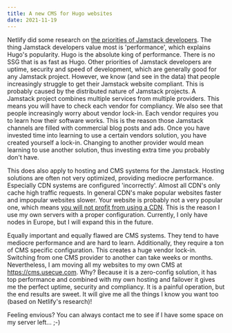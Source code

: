 ```yaml
---
title: A new CMS for Hugo websites
date: 2021-11-19
---
```


Netlify did some research on [the priorities of Jamstack developers](https://www.usecue.com/blog/jamstack-is-eating-the-world/). The thing Jamstack developers value most is 'performance', which explains Hugo's popularity. Hugo is the absolute king of performance. There is no SSG that is as fast as Hugo. Other priorities of Jamstack developers are uptime, security and speed of development, which are generally good for any Jamstack project. However, we know (and see in the data) that people increasingly struggle to get their Jamstack website compliant. This is probably caused by the distributed nature of Jamstack projects. A Jamstack project combines multiple services from multiple providers. This means you will have to check each vendor for compliancy. We also see that people increasingly worry about vendor lock-in. Each vendor requires you to learn how their software works. This is the reason those Jamstack channels are filled with commercial blog posts and ads. Once you have invested time into learning to use a certain vendors solution, you have created yourself a lock-in. Changing to another provider would mean learning to use another solution, thus investing extra time you probably don't have.

This does also apply to hosting and CMS systems for the Jamstack. Hosting solutions are often not very optimized, providing mediocre performance. Especially CDN systems are configured 'incorrectly'. Almost all CDN's only cache high traffic requests. In general CDN's make popular websites faster and impopular websites slower. Your website is probably not a very popular one, which means [you will not profit from using a CDN](https://www.usecue.com/nl/blog/snellere-websites-met-een-cdn/). This is the reason I use my own servers with a proper configuration. Currently, I only have nodes in Europe, but I will expand this in the future.

Equally important and equally flawed are CMS systems. They tend to have mediocre performance and are hard to learn. Additionally, they require a ton of CMS specific configuration. This creates a huge vendor lock-in. Switching from one CMS provider to another can take weeks or months. Nevertheless, I am moving all my websites to my own CMS at https://cms.usecue.com. Why? Because it is a zero-config solution, it has top performance and combined with my own hosting and failover it gives me the perfect uptime, security and compliancy. It is a painful operation, but the end results are sweet. It will give me all the things I know you want too (based on Netlify's research)! 

Feeling envious? You can always contact me to see if I have some space on my server left... ;-)